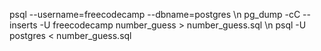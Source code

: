 psql --username=freecodecamp --dbname=postgres \n
pg_dump -cC --inserts -U freecodecamp number_guess > number_guess.sql \n
psql -U postgres < number_guess.sql
